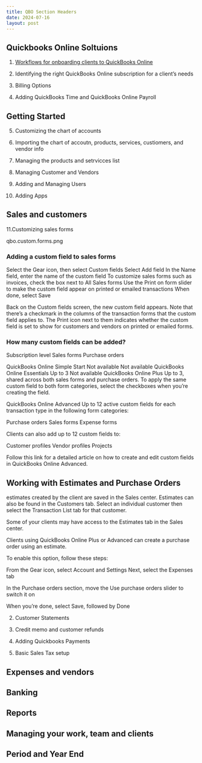 ```yaml
---
title: QBO Section Headers
date: 2024-07-16
layout: post
---
```


## Quickbooks Online Soltuions

1. [Workflows for onboarding clients to QuickBooks Online](https://qbo.intuit.com/app/accountant/training?d=9373)

2. Identifying the right QuickBooks Online subscription for a client’s needs

3. Billing Options

4. Adding QuickBooks Time and QuickBooks Online Payroll

## Getting Started

5. Customizing the chart of accounts

6. Importing the chart of accoutn, products, services, custiomers, and vendor info

7.  Managing the products and setrvicces list

8. Managing Customer and Vendors

9. Adding and Managing Users

10. Adding Apps

## Sales and customers

11.Customizing sales forms

qbo.custom.forms.png

###  Adding a custom field to sales forms

Select the Gear icon, then select Custom fields
Select Add field
In the Name field, enter the name of the custom field
To customize sales forms such as invoices, check the box next to All Sales forms
Use the Print on form slider to make the custom field appear on printed or emailed transactions
When done, select Save

Back on the Custom fields screen, the new custom field appears. Note that there’s a checkmark in the columns of the transaction forms that the custom field applies to. The Print icon next to them indicates whether the custom field is set to show for customers and vendors on printed or emailed forms.


### How many custom fields can be added?
Subscription level	Sales forms	Purchase orders

QuickBooks Online Simple Start	Not available	Not available
QuickBooks Online Essentials	Up to 3	Not available
QuickBooks Online Plus
Up to 3, shared across both sales forms and purchase orders. To apply the same custom field to both form categories, select the checkboxes when you’re creating the field.


QuickBooks Online Advanced
Up to 12 active custom fields for each transaction type in the following form categories:

Purchase orders
Sales forms
Expense forms

Clients can also add up to 12 custom fields to:

Customer profiles
Vendor profiles
Projects

Follow this link for a detailed article on how to create and edit custom fields in QuickBooks Online Advanced.

## Working with Estimates and Purchase Orders

estimates created by the client are saved in the Sales center.
Estimates can also be found in the Customers tab. Select an individual customer then select the Transaction List tab for that customer.

Some of your clients may have access to the Estimates tab in the Sales center.

Clients using QuickBooks Online Plus or Advanced can create a purchase order using an estimate.

To enable this option, follow these steps:

From the Gear icon, select Account and Settings
Next, select the Expenses tab

In the Purchase orders section, move the Use purchase orders slider to switch it on

When you’re done, select Save, followed by Done

2.  Customer Statements

3.  Credit memo and customer refunds

4.  Adding Quickbooks Payments

5.  Basic Sales Tax setup


## Expenses and vendors


## Banking


## Reports


## Managing your work, team and clients


## Period and Year End
